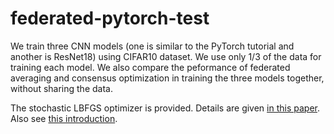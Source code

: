 # federated-pytorch-test
We train three CNN models (one is similar to the PyTorch tutorial and another is ResNet18) using CIFAR10 dataset. We use only 1/3 of the data for training each model. We also compare the peformance of federated averaging and consensus optimization in training the three models together, without sharing the data.

The stochastic LBFGS optimizer is provided. Details are given [in this paper](https://ieeexplore.ieee.org/document/8755567). Also see [this introduction](http://sagecal.sourceforge.net/pytorch/index.html).

